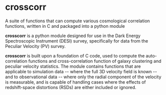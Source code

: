 # crosscorr
A suite of functions that can compute various cosmological correlation functions, written in C and packaged into a python module

**crosscorr** is a python module designed for use in the Dark Energy Spectroscopic Instrument (DESI) survey, specifically for data from the Peculiar Velocity (PV) survey.

**crosscorr** is built upon a foundation of C code, used to compute the auto-correlation functions and cross-correlation function of galaxy clustering and peculiar velocity statistics.
The module contains functions that are applicable to simulation data -- where the full 3D velocity field is known -- and to observational data -- where only the radial component of the velocity is measurable, and is capable of handling cases where the effects of redshift-space distortions (RSDs) are either included or ignored.

